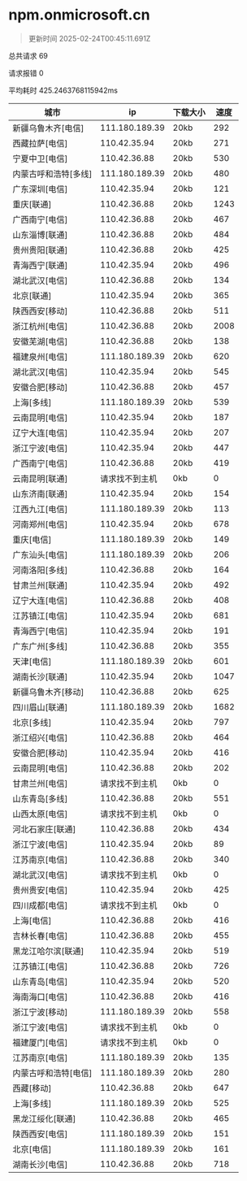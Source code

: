 
  # npm.onmicrosoft.cn

  > 更新时间 2025-02-24T00:45:11.691Z
  
  总共请求 69

  请求报错 0

  平均耗时 425.2463768115942ms

|城市|ip|下载大小|速度|
|-----|----------|---|---|
|新疆乌鲁木齐[电信]|111.180.189.39|20kb|292|
|西藏拉萨[电信]|110.42.35.94|20kb|271|
|宁夏中卫[电信]|110.42.36.88|20kb|530|
|内蒙古呼和浩特[多线]|111.180.189.39|20kb|480|
|广东深圳[电信]|110.42.35.94|20kb|121|
|重庆[联通]|110.42.36.88|20kb|1243|
|广西南宁[电信]|110.42.36.88|20kb|467|
|山东淄博[联通]|110.42.36.88|20kb|484|
|贵州贵阳[联通]|110.42.36.88|20kb|425|
|青海西宁[联通]|110.42.35.94|20kb|496|
|湖北武汉[电信]|110.42.36.88|20kb|134|
|北京[联通]|110.42.35.94|20kb|365|
|陕西西安[移动]|110.42.36.88|20kb|511|
|浙江杭州[电信]|110.42.36.88|20kb|2008|
|安徽芜湖[电信]|110.42.36.88|20kb|138|
|福建泉州[电信]|111.180.189.39|20kb|620|
|湖北武汉[电信]|110.42.35.94|20kb|545|
|安徽合肥[移动]|110.42.36.88|20kb|457|
|上海[多线]|111.180.189.39|20kb|539|
|云南昆明[电信]|110.42.35.94|20kb|187|
|辽宁大连[电信]|110.42.35.94|20kb|207|
|浙江宁波[电信]|110.42.35.94|20kb|447|
|广西南宁[电信]|110.42.36.88|20kb|419|
|云南昆明[联通]|请求找不到主机|0kb|0|
|山东济南[联通]|110.42.35.94|20kb|154|
|江西九江[电信]|111.180.189.39|20kb|113|
|河南郑州[电信]|110.42.35.94|20kb|678|
|重庆[电信]|111.180.189.39|20kb|149|
|广东汕头[电信]|111.180.189.39|20kb|206|
|河南洛阳[多线]|110.42.36.88|20kb|164|
|甘肃兰州[联通]|110.42.35.94|20kb|492|
|辽宁大连[电信]|110.42.36.88|20kb|408|
|江苏镇江[电信]|110.42.35.94|20kb|681|
|青海西宁[电信]|110.42.35.94|20kb|191|
|广东广州[多线]|110.42.36.88|20kb|355|
|天津[电信]|111.180.189.39|20kb|601|
|湖南长沙[联通]|110.42.35.94|20kb|1047|
|新疆乌鲁木齐[移动]|110.42.36.88|20kb|625|
|四川眉山[联通]|111.180.189.39|20kb|1682|
|北京[多线]|110.42.35.94|20kb|797|
|浙江绍兴[电信]|110.42.36.88|20kb|464|
|安徽合肥[移动]|110.42.35.94|20kb|416|
|云南昆明[电信]|110.42.36.88|20kb|202|
|甘肃兰州[电信]|请求找不到主机|0kb|0|
|山东青岛[多线]|110.42.36.88|20kb|551|
|山西太原[电信]|请求找不到主机|0kb|0|
|河北石家庄[联通]|110.42.36.88|20kb|434|
|浙江宁波[电信]|110.42.35.94|20kb|89|
|江苏南京[电信]|110.42.36.88|20kb|340|
|湖北武汉[电信]|请求找不到主机|0kb|0|
|贵州贵安[电信]|110.42.35.94|20kb|425|
|四川成都[电信]|请求找不到主机|0kb|0|
|上海[电信]|110.42.36.88|20kb|416|
|吉林长春[电信]|110.42.36.88|20kb|455|
|黑龙江哈尔滨[联通]|110.42.35.94|20kb|519|
|江苏镇江[电信]|110.42.36.88|20kb|726|
|山东青岛[电信]|110.42.35.94|20kb|520|
|海南海口[电信]|110.42.36.88|20kb|416|
|浙江宁波[移动]|111.180.189.39|20kb|558|
|浙江宁波[电信]|请求找不到主机|0kb|0|
|福建厦门[电信]|请求找不到主机|0kb|0|
|江苏南京[电信]|111.180.189.39|20kb|135|
|内蒙古呼和浩特[电信]|111.180.189.39|20kb|280|
|西藏[移动]|110.42.36.88|20kb|647|
|上海[多线]|111.180.189.39|20kb|525|
|黑龙江绥化[联通]|110.42.36.88|20kb|465|
|陕西西安[电信]|111.180.189.39|20kb|151|
|北京[电信]|111.180.189.39|20kb|161|
|湖南长沙[电信]|110.42.36.88|20kb|718|

  